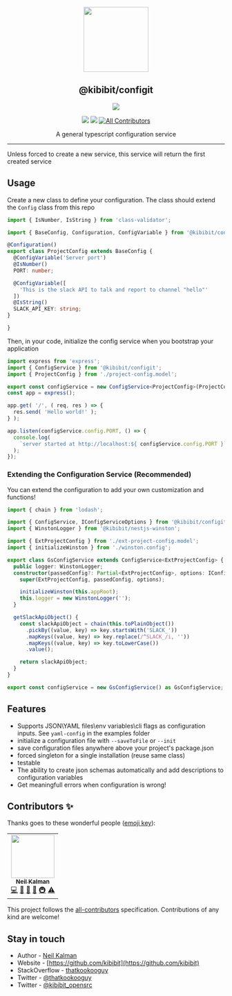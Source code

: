 <p align="center">
  <a href="https://github.com/Kibibit/configit" target="blank"><img src="https://github.com/kibibit.png" width="150" ></a>
  <h2 align="center">
    @kibibit/configit
  </h2>
</p>
<p align="center">
  <a href="https://www.npmjs.com/package/@kibibit/configit"><img src="https://img.shields.io/npm/v/@kibibit/configit/latest.svg?style=for-the-badge&logo=npm&color=CB3837"></a>
</p>
<p align="center">
<a href="https://www.npmjs.com/package/@kibibit/configit"><img src="https://img.shields.io/npm/v/@kibibit/configit/beta.svg?logo=npm&color=CB3837"></a>
<a href="https://github.com/semantic-release/semantic-release"><img src="https://img.shields.io/badge/%20%20%F0%9F%93%A6%F0%9F%9A%80-semantic--release-e10079.svg"></a>
 <!-- ALL-CONTRIBUTORS-BADGE:START - Do not remove or modify this section -->
<a href="#contributors-"><img src="https://img.shields.io/badge/all_contributors-1-orange.svg?style=flat-square" alt="All Contributors"></a>
<!-- ALL-CONTRIBUTORS-BADGE:END -->
</p>
<p align="center">
  A general typescript configuration service
</p>
<hr>

Unless forced to create a new service, this service will return the first created service

## Usage

Create a new class to define your configuration.
The class should extend the `Config` class from this repo
```typescript
import { IsNumber, IsString } from 'class-validator';

import { BaseConfig, Configuration, ConfigVariable } from '@kibibit/configit';

@Configuration()
export class ProjectConfig extends BaseConfig {
  @ConfigVariable('Server port')
  @IsNumber()
  PORT: number;

  @ConfigVariable([
    'This is the slack API to talk and report to channel "hello"'
  ])
  @IsString()
  SLACK_API_KEY: string;
}

}
```
Then, in your code, initialize the config service when you bootstrap your application
```typescript
import express from 'express';
import { ConfigService } from '@kibibit/configit';
import { ProjectConfig } from './project-config.model';

export const configService = new ConfigService<ProjectConfig>(ProjectConfig);
const app = express();

app.get( '/', ( req, res ) => {
  res.send( 'Hello world!' );
} );

app.listen(configService.config.PORT, () => {
  console.log(
    `server started at http://localhost:${ configService.config.PORT }`
  );
});

```

### Extending the Configuration Service (Recommended)
You can extend the configuration to add your own customization and functions!
```typescript
import { chain } from 'lodash';

import { ConfigService, IConfigServiceOptions } from '@kibibit/configit';
import { WinstonLogger } from '@kibibit/nestjs-winston';

import { ExtProjectConfig } from './ext-project-config.model';
import { initializeWinston } from './winston.config';

export class GsConfigService extends ConfigService<ExtProjectConfig> {
  public logger: WinstonLogger;
  constructor(passedConfig?: Partial<ExtProjectConfig>, options: IConfigServiceOptions = {}) {
    super(ExtProjectConfig, passedConfig, options);

    initializeWinston(this.appRoot);
    this.logger = new WinstonLogger('');
  }

  getSlackApiObject() {
    const slackApiObject = chain(this.toPlainObject())
      .pickBy((value, key) => key.startsWith('SLACK_'))
      .mapKeys((value, key) => key.replace(/^SLACK_/i, ''))
      .mapKeys((value, key) => key.toLowerCase())
      .value();

    return slackApiObject;
  }
}

export const configService = new GsConfigService() as GsConfigService;

```


## Features
- Supports JSON\YAML files\env variables\cli flags as configuration inputs. See `yaml-config` in the examples folder
- initialize a configuration file with `--saveToFile` or `--init`
- save configuration files anywhere above your project's package.json
- forced singleton for a single installation (reuse same class)
- testable
- The ability to create json schemas automatically and add descriptions
  to configuration variables
- Get meaningfull errors when configuration is wrong!

## Contributors ✨

Thanks goes to these wonderful people ([emoji key](https://allcontributors.org/docs/en/emoji-key)):
<!-- ALL-CONTRIBUTORS-LIST:START - Do not remove or modify this section -->
<!-- prettier-ignore-start -->
<!-- markdownlint-disable -->
<table>
  <tr>
    <td align="center"><a href="http://thatkookooguy.kibibit.io/"><img src="https://avatars3.githubusercontent.com/u/10427304?v=4?s=100" width="100px;" alt=""/><br /><sub><b>Neil Kalman</b></sub></a><br /><a href="https://github.com/Kibibit/configit/commits?author=Thatkookooguy" title="Code">💻</a> <a href="https://github.com/Kibibit/configit/commits?author=Thatkookooguy" title="Documentation">📖</a> <a href="#design-Thatkookooguy" title="Design">🎨</a> <a href="#maintenance-Thatkookooguy" title="Maintenance">🚧</a> <a href="#infra-Thatkookooguy" title="Infrastructure (Hosting, Build-Tools, etc)">🚇</a> <a href="https://github.com/Kibibit/configit/commits?author=Thatkookooguy" title="Tests">⚠️</a></td>
  </tr>
</table>

<!-- markdownlint-restore -->
<!-- prettier-ignore-end -->

<!-- ALL-CONTRIBUTORS-LIST:END -->

This project follows the [all-contributors](https://github.com/all-contributors/all-contributors) specification. Contributions of any kind are welcome!

## Stay in touch

- Author - [Neil Kalman](https://github.com/thatkookooguy)
- Website - [https://github.com/kibibit](https://github.com/kibibit)
- StackOverflow - [thatkookooguy](https://stackoverflow.com/users/1788884/thatkookooguy)
- Twitter - [@thatkookooguy](https://twitter.com/thatkookooguy)
- Twitter - [@kibibit_opensrc](https://twitter.com/kibibit_opensrc)